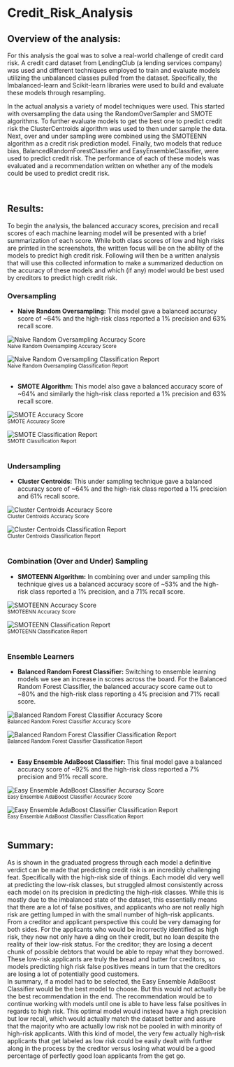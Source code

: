 # Credit_Risk_Analysis


## Overview of the analysis:

For this analysis the goal was to solve a real-world challenge of credit card risk. A credit card dataset from LendingClub (a lending services company) was used and different techniques employed to train and evaluate models utilizing the unbalanced classes pulled from the dataset. Specifically, the Imbalanced-learn and Scikit-learn libraries were used to build and evaluate these models through resampling.

In the actual analysis a variety of model techniques were used. This started with oversampling the data using the RandomOverSampler and SMOTE algorithms. To further evaluate models to get the best one to predict credit risk the ClusterCentroids algorithm was used to then under sample the data. Next, over and under sampling were combined using the SMOTEENN algorithm as a credit risk prediction model. Finally, two models that reduce bias, BalancedRandomForestClassifier and EasyEnsembleClassifier, were used to predict credit risk. The performance of each of these models was evaluated and a recommendation written on whether any of the models could be used to predict credit risk.

<br>

## Results:

To begin the analysis, the balanced accuracy scores, precision and recall scores of each machine learning model will be presented with a brief summarization of each score. While both class scores of low and high risks are printed in the screenshots, the written focus will be on the ability of the models to predict high credit risk. Following will then be a written analysis that will use this collected information to make a summarized deduction on the accuracy of these models and which (if any) model would be best used by creditors to predict high credit risk.



### Oversampling

- **Naive Random Oversampling:**
This model gave a balanced accuracy score of ~64% and the high-risk class reported a 1% precision and 63% recall score.

![Naive Random Oversampling Accuracy Score](Resources/images/NROAS.png)
<br>
<sub>Naive Random Oversampling Accuracy Score</sub>

![Naive Random Oversampling Classification Report](Resources/images/NROCR.png)
<br>
<sub>Naive Random Oversampling Classification Report</sub>
<br>
<br>

- **SMOTE Algorithm:**
This model also gave a balanced accuracy score of ~64% and similarly the high-risk class reported a 1% precision and 63% recall score.

![SMOTE Accuracy Score](Resources/images/SAS.png)
<br>
<sub>SMOTE Accuracy Score</sub>

![SMOTE Classification Report](Resources/images/SCR.png)
<br>
<sub>SMOTE Classification Report</sub>
<br>
<br>


### Undersampling

- **Cluster Centroids:**
This under sampling technique gave a balanced accuracy score of ~64% and the high-risk class reported a 1% precision and 61% recall score.

![Cluster Centroids Accuracy Score](Resources/images/CCAS.png)
<br>
<sub>Cluster Centroids Accuracy Score</sub>

![Cluster Centroids Classification Report](Resources/images/CCCR.png)
<br>
<sub>Cluster Centroids Classification Report</sub>
<br>
<br>


### Combination (Over and Under) Sampling

- **SMOTEENN Algorithm:**
In combining over and under sampling this technique gives us a balanced accuracy score of ~53% and the high-risk class reported a 1% precision, and a 71% recall score.

![SMOTEENN Accuracy Score](Resources/images/SMAS.png)
<br>
<sub>SMOTEENN Accuracy Score</sub>

![SMOTEENN Classification Report](Resources/images/SMCR.png)
<br>
<sub>SMOTEENN Classification Report</sub>
<br>
<br>


### Ensemble Learners

- **Balanced Random Forest Classifier:**
Switching to ensemble learning models we see an increase in scores across the board. For the Balanced Random Forest Classifier, the balanced accuracy score came out to ~80% and the high-risk class reporting a 4% precision and 71% recall score.

![Balanced Random Forest Classifier Accuracy Score](Resources/images/BRFCAS.png)
<br>
<sub>Balanced Random Forest Classifier Accuracy Score</sub>

![Balanced Random Forest Classifier Classification Report](Resources/images/BRFCCR.png)
<br>
<sub>Balanced Random Forest Classifier Classification Report</sub>
<br>
<br>


- **Easy Ensemble AdaBoost Classifier:**
This final model gave a balanced accuracy score of ~92% and the high-risk class reported a 7% precision and 91% recall score.

![Easy Ensemble AdaBoost Classifier Accuracy Score](Resources/images/EEACAS.png)
<br>
<sub>Easy Ensemble AdaBoost Classifier Accuracy Score</sub>

![Easy Ensemble AdaBoost Classifier Classification Report](Resources/images/EEACCR.png)
<br>
<sub>Easy Ensemble AdaBoost Classifier Classification Report</sub>
<br>
<br>


## Summary:

As is shown in the graduated progress through each model a definitive verdict can be made that predicting credit risk is an incredibly challenging feat. Specifically with the high-risk side of things. Each model did very well at predicting the low-risk classes, but struggled almost consistently across each model on its precision in predicting the high-risk classes. While this is mostly due to the imbalanced state of the dataset, this essentially means that there are a lot of false positives, and applicants who are not really high risk are getting lumped in with the small number of high-risk applicants. 
<br>
From a creditor and applicant perspective this could be very damaging for both sides. For the applicants who would be incorrectly identified as high risk, they now not only have a ding on their credit, but no loan despite the reality of their low-risk status. For the creditor; they are losing a decent chunk of possible debtors that would be able to repay what they borrowed. These low-risk applicants are truly the bread and butter for creditors, so models predicting high risk false positives means in turn that the creditors are losing a lot of potentially good customers.
<br>
In summary, if a model had to be selected, the Easy Ensemble AdaBoost Classifier would be the best model to choose. But this would not actually be the best recommendation in the end. The recommendation would be to continue working with models until one is able to have less false positives in regards to high risk. This optimal model would instead have a high precision but low recall, which would actually match the dataset better and assure that the majority who are actually low risk not be pooled in with minority of high-risk applicants. With this kind of model, the very few actually high-risk applicants that get labeled as low risk could be easily dealt with further along in the process by the creditor versus losing what would be a good percentage of perfectly good loan applicants from the get go.
